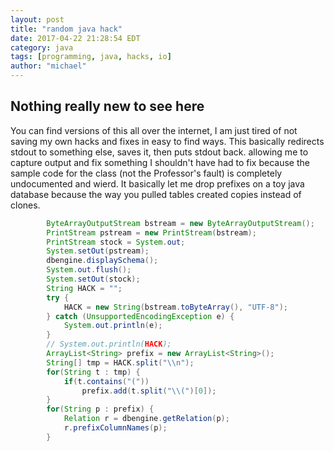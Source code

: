 ```yaml
---
layout: post
title: "random java hack"
date: 2017-04-22 21:28:54 EDT
category: java
tags: [programming, java, hacks, io]
author: "michael"
---
```


## Nothing really new to see here

You can find versions of this all over the internet, I am just tired of not saving my own hacks and fixes in easy to find ways. This basically redirects stdout to something else, saves it, then puts stdout back. allowing me to capture output and fix something I shouldn't have had to fix because the sample code for the class (not the Professor's fault) is completely undocumented and wierd. It basically let me drop prefixes on a toy java database because the way you pulled tables created copies instead of clones.
```java
        ByteArrayOutputStream bstream = new ByteArrayOutputStream();
        PrintStream pstream = new PrintStream(bstream);
        PrintStream stock = System.out;
        System.setOut(pstream);
        dbengine.displaySchema();
        System.out.flush();
        System.setOut(stock);
        String HACK = "";
        try {
            HACK = new String(bstream.toByteArray(), "UTF-8");
        } catch (UnsupportedEncodingException e) {
            System.out.println(e);
        }
        // System.out.println(HACK);
        ArrayList<String> prefix = new ArrayList<String>();
        String[] tmp = HACK.split("\\n");
        for(String t : tmp) {
            if(t.contains("(")) 
                prefix.add(t.split("\\(")[0]);
        }
        for(String p : prefix) {
            Relation r = dbengine.getRelation(p);
            r.prefixColumnNames(p);
        }
```
